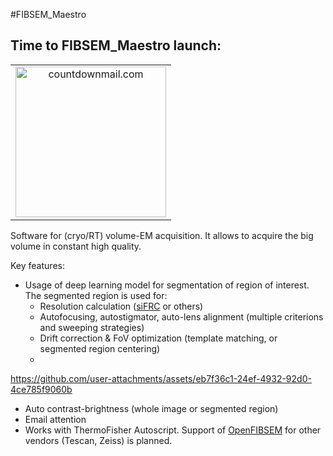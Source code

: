 #FIBSEM_Maestro
## Time to FIBSEM_Maestro launch:
<table width="100%" cellspacing="0" cellpadding="0"><tbody><tr><td align="center"><img src="https://i.countdownmail.com/3mm90t.gif" style="display:inline-block!important;width:241px;" border="0" alt="countdownmail.com"/></td></tr></tbody></table> 

Software for (cryo/RT) volume-EM acquisition. It allows to acquire the big volume in constant high quality.  

Key features:
- Usage of deep learning model for segmentation of region of interest. The segmented region is used for:
  - Resolution calculation ([siFRC](https://github.com/prabhatkc/siFRC) or others)
  - Autofocusing, autostigmator, auto-lens alignment (multiple criterions and sweeping strategies)
  - Drift correction & FoV optimization (template matching, or segmented region centering)
  - 

https://github.com/user-attachments/assets/eb7f36c1-24ef-4932-92d0-4ce785f9060b


  - Auto contrast-brightness (whole image or segmented region)
- Email attention
- Works with ThermoFisher Autoscript. Support of [OpenFIBSEM](https://github.com/DeMarcoLab/fibsem) for other vendors (Tescan, Zeiss) is planned.
